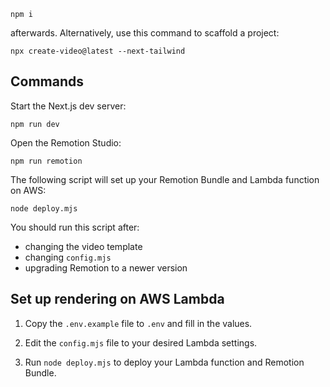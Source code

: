 
```
npm i
```

afterwards. Alternatively, use this command to scaffold a project:

```
npx create-video@latest --next-tailwind
```

## Commands

Start the Next.js dev server:

```
npm run dev
```

Open the Remotion Studio:

```
npm run remotion
```

The following script will set up your Remotion Bundle and Lambda function on AWS:

```
node deploy.mjs
```

You should run this script after:

- changing the video template
- changing `config.mjs`
- upgrading Remotion to a newer version

## Set up rendering on AWS Lambda

1. Copy the `.env.example` file to `.env` and fill in the values.

1. Edit the `config.mjs` file to your desired Lambda settings.

1. Run `node deploy.mjs` to deploy your Lambda function and Remotion Bundle.




